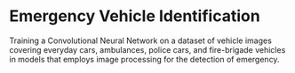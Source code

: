 # Emergency Vehicle Identification
 Training a Convolutional Neural Network on a dataset of vehicle images covering everyday cars, ambulances, police cars, and fire-brigade vehicles in models that employs image processing for the detection of emergency. 
